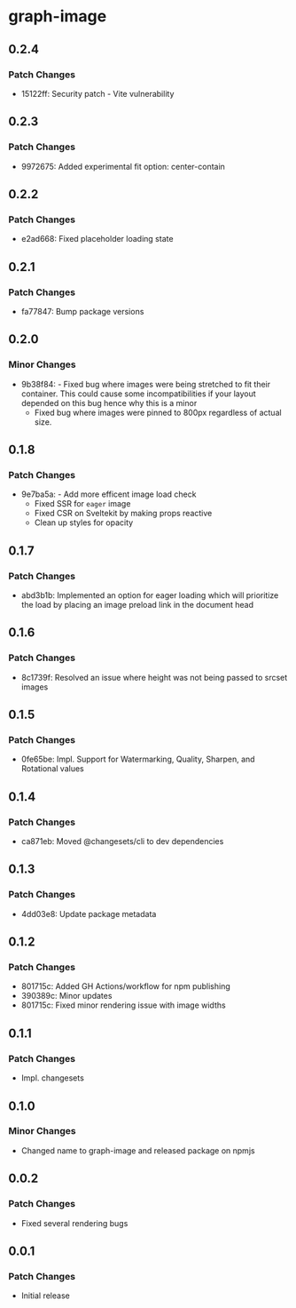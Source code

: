 # graph-image

## 0.2.4

### Patch Changes

- 15122ff: Security patch - Vite vulnerability

## 0.2.3

### Patch Changes

- 9972675: Added experimental fit option: center-contain

## 0.2.2

### Patch Changes

- e2ad668: Fixed placeholder loading state

## 0.2.1

### Patch Changes

- fa77847: Bump package versions

## 0.2.0

### Minor Changes

- 9b38f84: - Fixed bug where images were being stretched to fit their container. This could cause some incompatibilities if your layout depended on this bug hence why this is a minor
  - Fixed bug where images were pinned to 800px regardless of actual size.

## 0.1.8

### Patch Changes

- 9e7ba5a: - Add more efficent image load check
  - Fixed SSR for `eager` image
  - Fixed CSR on Sveltekit by making props reactive
  - Clean up styles for opacity

## 0.1.7

### Patch Changes

- abd3b1b: Implemented an option for eager loading which will prioritize the load by placing an image preload link in the document head

## 0.1.6

### Patch Changes

- 8c1739f: Resolved an issue where height was not being passed to srcset images

## 0.1.5

### Patch Changes

- 0fe65be: Impl. Support for Watermarking, Quality, Sharpen, and Rotational values

## 0.1.4

### Patch Changes

- ca871eb: Moved @changesets/cli to dev dependencies

## 0.1.3

### Patch Changes

- 4dd03e8: Update package metadata

## 0.1.2

### Patch Changes

- 801715c: Added GH Actions/workflow for npm publishing
- 390389c: Minor updates
- 801715c: Fixed minor rendering issue with image widths

## 0.1.1

### Patch Changes

- Impl. changesets

## 0.1.0

### Minor Changes

- Changed name to graph-image and released package on npmjs

## 0.0.2

### Patch Changes

- Fixed several rendering bugs

## 0.0.1

### Patch Changes

- Initial release
